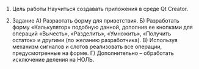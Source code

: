 1. Цель работы
Научиться создавать приложения в среде Qt Creator.

3. Задание
А) Разраотать форму для приветствия.
Б) Разработать форму «Калькулятор» подобную данной, дополнив ее кнопками для операций
«Вычесть», «Разделить», «Умножить», «Получить остаток» и другими (по желанию разработчика).
В) Используя механизм сигналов и слотов реализовать все операции, предусмотренные на форме.
Г) Дополнительно – обработать исключение деления на НОЛЬ.
